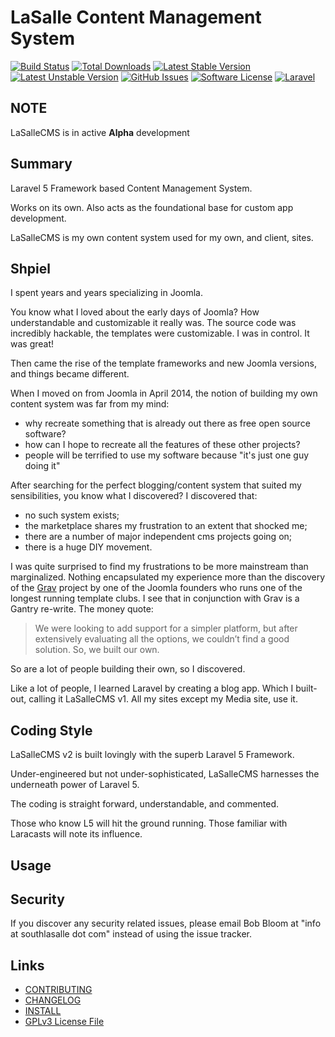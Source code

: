 # LaSalle Content Management System 

[![Build Status](https://img.shields.io/travis/lasallecms/lasallecms-l5-flagship/master.svg?style=flat-square)](https://travis-ci.org/lasallecms/lasallecms)
[![Total Downloads](https://img.shields.io/packagist/dt/lasallecms/lasallecms.svg?style=flat-square)](https://packagist.org/packages/lasallecms/lasallecms)
[![Latest Stable Version](https://poser.pugx.org/lasallecms/lasallecms/v/stable.svg)](https://packagist.org/packages/lasallecms/lasallecms)
[![Latest Unstable Version](https://poser.pugx.org/lasallecms/lasallecms/v/unstable.svg)](https://packagist.org/packages/lasallecms/lasallecms)
[![GitHub Issues](https://img.shields.io/github/issues/lasallecms/lasallecms-l5-flagship.svg)](https://github.com/lasallecms/lasallecms-l5-flagship/issues)
[![Software License](https://img.shields.io/badge/license-GPLv3-brightgreen.svg?style=flat-square)](LICENSE.md)
[![Laravel](https://img.shields.io/badge/Laravel-v5-brightgreen.svg?style=flat-square)](http://laravel.com)

## NOTE

LaSalleCMS is in active **Alpha** development  

## Summary

Laravel 5 Framework based Content Management System. 

Works on its own. Also acts as the foundational base for custom app development.

LaSalleCMS is my own content system used for my own, and client, sites. 

 
## Shpiel

I spent years and years specializing in Joomla.

You know what I loved about the early days of Joomla? How understandable and customizable it really was. The source code was incredibly hackable, the templates were customizable. I was in control. It was great! 

Then came the rise of the template frameworks and new Joomla versions, and things became different.

When I moved on from Joomla in April 2014, the notion of building my own content system was far from my mind:

* why recreate something that is already out there as free open source software? 
* how can I hope to recreate all the features of these other projects?
* people will be terrified to use my software because "it's just one guy doing it"

After searching for the perfect blogging/content system that suited my sensibilities, you know what I discovered? I discovered that: 

* no such system exists;
* the marketplace shares my frustration to an extent that shocked me;
* there are a number of major independent cms projects going on;
* there is a huge DIY movement.

I was quite surprised to find my frustrations to be more mainstream than marginalized. Nothing encapsulated my experience more than the discovery of the [Grav](http://www.rockettheme.com/blog/team/163-rockettheme-s-10th-anniversary-interview-with-andy-miller) project by one of the Joomla founders who runs one of the longest running template clubs. I see that in conjunction with Grav is a Gantry re-write. The money quote:

<blockquote>
We were looking to add support for a simpler platform, but after extensively evaluating all the options, we couldn’t find a good solution. So, we built our own.
</blockquote>

So are a lot of people building their own, so I discovered. 

Like a lot of people, I learned Laravel by creating a blog app. Which I built-out, calling it LaSalleCMS v1. All my sites except my Media site, use it.
 
## Coding Style 

LaSalleCMS v2 is built lovingly with the superb Laravel 5 Framework.
 
Under-engineered but not under-sophisticated, LaSalleCMS harnesses the underneath power of Laravel 5. 
 
The coding is straight forward, understandable, and commented. 

Those who know L5 will hit the ground running. Those familiar with Laracasts will note its influence. 


## Usage



## Security

If you discover any security related issues, please email Bob Bloom at "info at southlasalle dot com" instead of using the issue tracker.

## Links

* [CONTRIBUTING](CONTRIBUTING.md)
* [CHANGELOG](CHANGELOG.md)
* [INSTALL](INSTALL.md)
* [GPLv3 License File](LICENSE.md)
 

   
  
